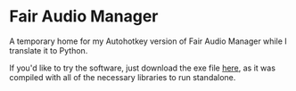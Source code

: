 # Fair Audio Manager

A temporary home for my Autohotkey version of Fair Audio Manager while I translate it to Python.

If you'd like to try the software, just download the exe file [here](https://github.com/Fair-Tech/FairAudioManager/raw/12b977a25ea9c25e2c14fe1e3d1eb754a5ab8d55/FairAudioManager.exe), as it was compiled with all of the necessary libraries to run standalone. 
